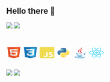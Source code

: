 ## Hello there 👋

<div>
  <a href="#"><img height="150em" src="https://github-readme-stats.vercel.app/api?username=julianebueno&theme=radical&include_all_commits=true&hide_border=true&hide_rank=true&show_icons=true"/></a>
  <a href="#"><img height="150em" src="https://github-readme-stats.vercel.app/api/top-langs/?username=julianebueno&theme=radical&include_all_commits=true&hide_border=true&layout=compact"/></a>
</div>

##

<br>
<div style="display: inline_block">
  <a href="#"><img align="center" alt="HTML" height="30" width="40" src="https://raw.githubusercontent.com/devicons/devicon/master/icons/html5/html5-original.svg"></a>
  <a href="#"><img align="center" alt="CSS" height="30" width="40" src="https://raw.githubusercontent.com/devicons/devicon/master/icons/css3/css3-original.svg"></a>
  <a href="#"><img align="center" alt="Js" height="30" width="40" src="https://raw.githubusercontent.com/devicons/devicon/master/icons/javascript/javascript-plain.svg"></a>
  <a href="#"><img align="center" alt="Python" height="30" width="40" src="https://raw.githubusercontent.com/devicons/devicon/master/icons/python/python-original.svg"></a>
  <a href="#"><img align="center" alt="Java" height="30" width="40" src="https://raw.githubusercontent.com/devicons/devicon/master/icons/java/java-original.svg"></a>
  <a href="#"><img align="center" alt="React" height="30" width="40" src="https://raw.githubusercontent.com/devicons/devicon/master/icons/react/react-original.svg"></a>
</div>

##

<div> 
 <a href="https://www.linkedin.com/in/julianebueno1/" target="_blank"><img src="https://img.shields.io/badge/-LinkedIn-%230077B5?style=for-the-badge&logo=linkedin&logoColor=white"></a> 
 <a href = "mailto:julianebueno393@gmail.com"><img src="https://img.shields.io/badge/-Gmail-%23333?style=for-the-badge&logo=gmail&logoColor=white"></a>
<!--  <a href="#" target="_blank"><img src="https://img.shields.io/badge/Discord-7289DA?style=for-the-badge&logo=discord&logoColor=white"></a>  -->
</div>

<!--
Estou construindo meu Github ainda, aceito sugestões e dicas para melhorar<br>
I'm still building my profile, any tips for me to improve it?<br><br>
Ps: Fazendo aos poucos, conciliando com outros projetos/demandas de vida 😅
 -->
